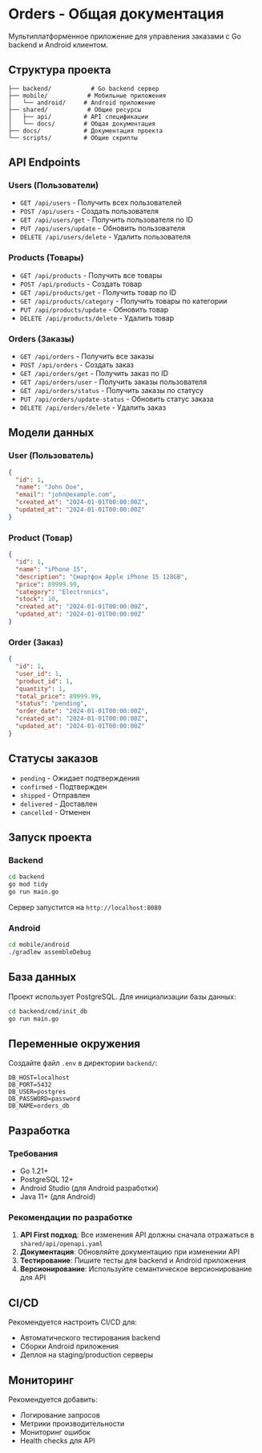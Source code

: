 # Orders - Общая документация

Мультиплатформенное приложение для управления заказами с Go backend и Android клиентом.

## Структура проекта

```
├── backend/           # Go backend сервер
├── mobile/           # Мобильные приложения
│   └── android/     # Android приложение
├── shared/           # Общие ресурсы
│   ├── api/         # API спецификации
│   └── docs/        # Общая документация
├── docs/            # Документация проекта
└── scripts/         # Общие скрипты
```

## API Endpoints

### Users (Пользователи)
- `GET /api/users` - Получить всех пользователей
- `POST /api/users` - Создать пользователя
- `GET /api/users/get` - Получить пользователя по ID
- `PUT /api/users/update` - Обновить пользователя
- `DELETE /api/users/delete` - Удалить пользователя

### Products (Товары)
- `GET /api/products` - Получить все товары
- `POST /api/products` - Создать товар
- `GET /api/products/get` - Получить товар по ID
- `GET /api/products/category` - Получить товары по категории
- `PUT /api/products/update` - Обновить товар
- `DELETE /api/products/delete` - Удалить товар

### Orders (Заказы)
- `GET /api/orders` - Получить все заказы
- `POST /api/orders` - Создать заказ
- `GET /api/orders/get` - Получить заказ по ID
- `GET /api/orders/user` - Получить заказы пользователя
- `GET /api/orders/status` - Получить заказы по статусу
- `PUT /api/orders/update-status` - Обновить статус заказа
- `DELETE /api/orders/delete` - Удалить заказ

## Модели данных

### User (Пользователь)
```json
{
  "id": 1,
  "name": "John Doe",
  "email": "john@example.com",
  "created_at": "2024-01-01T00:00:00Z",
  "updated_at": "2024-01-01T00:00:00Z"
}
```

### Product (Товар)
```json
{
  "id": 1,
  "name": "iPhone 15",
  "description": "Смартфон Apple iPhone 15 128GB",
  "price": 89999.99,
  "category": "Electronics",
  "stock": 10,
  "created_at": "2024-01-01T00:00:00Z",
  "updated_at": "2024-01-01T00:00:00Z"
}
```

### Order (Заказ)
```json
{
  "id": 1,
  "user_id": 1,
  "product_id": 1,
  "quantity": 1,
  "total_price": 89999.99,
  "status": "pending",
  "order_date": "2024-01-01T00:00:00Z",
  "created_at": "2024-01-01T00:00:00Z",
  "updated_at": "2024-01-01T00:00:00Z"
}
```

## Статусы заказов

- `pending` - Ожидает подтверждения
- `confirmed` - Подтвержден
- `shipped` - Отправлен
- `delivered` - Доставлен
- `cancelled` - Отменен

## Запуск проекта

### Backend
```bash
cd backend
go mod tidy
go run main.go
```

Сервер запустится на `http://localhost:8080`

### Android
```bash
cd mobile/android
./gradlew assembleDebug
```

## База данных

Проект использует PostgreSQL. Для инициализации базы данных:

```bash
cd backend/cmd/init_db
go run main.go
```

## Переменные окружения

Создайте файл `.env` в директории `backend/`:

```env
DB_HOST=localhost
DB_PORT=5432
DB_USER=postgres
DB_PASSWORD=password
DB_NAME=orders_db
```

## Разработка

### Требования
- Go 1.21+
- PostgreSQL 12+
- Android Studio (для Android разработки)
- Java 11+ (для Android)

### Рекомендации по разработке

1. **API First подход**: Все изменения API должны сначала отражаться в `shared/api/openapi.yaml`
2. **Документация**: Обновляйте документацию при изменении API
3. **Тестирование**: Пишите тесты для backend и Android приложения
4. **Версионирование**: Используйте семантическое версионирование для API

## CI/CD

Рекомендуется настроить CI/CD для:
- Автоматического тестирования backend
- Сборки Android приложения
- Деплоя на staging/production серверы

## Мониторинг

Рекомендуется добавить:
- Логирование запросов
- Метрики производительности
- Мониторинг ошибок
- Health checks для API 
